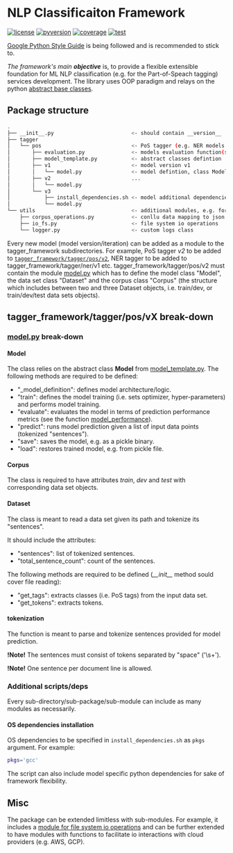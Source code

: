 # NLP Classificaiton Framework

[![license](https://img.shields.io/pypi/l/ansicolortags.svg)](./LICENSE)
[![pyversion](https://img.shields.io/static/v1?label=python&color=blue&message=3.7.7%20|%203.8.2)](./)
[![coverage](https://img.shields.io/static/v1?label=coverage&color=brightgreen&message=78%25)](./)
[![test](https://img.shields.io/static/v1?label=tests&color=success&message=100%25)](./)

[Google Python Style Guide](http://google.github.io/styleguide/pyguide.html) is being followed and is recommended to stick to.

*The framework's main **objective*** is, to provide a flexible extensible foundation for ML NLP classification (e.g. for the Part-of-Speach tagging) services development. The library uses OOP paradigm and relays on the python [abstract base classes](https://docs.python.org/3/library/abc.html).

## Package structure

```bash
.
├── __init__.py                         <- should contain __version__
├── tagger
│   └── pos                             <- PoS tagger (e.g. NER models can be added as well)
│       ├── evaluation.py               <- models evaluation function(s)
│       ├── model_template.py           <- abstract classes defintion
│       ├── v1						    <- model version v1
│       │   └── model.py                <- model defintion, class Model, Dataset, Corpus
│       ├── v2                          ...
│       │   └── model.py        
│       └── v3
│           ├── install_dependencies.sh <- model additional dependencies, e.g. OS, or C libraries
│           └── model.py
└── utils                               <- additional modules, e.g. for io operations
    ├── corpus_operations.py            <- conllu data mapping to json functions
    ├── io_fs.py                        <- file system io operations
    └── logger.py                       <- custom logs class
```

Every new model (model version/iteration) can be added as a module to the tagger_framework subdirectories. For example, PoS tagger *v2* to be added to [`tagger_framework/tagger/pos/v2`](./tagger_framework/tagger/pos/v2), NER tagger to be added to tagger_framework/tagger/ner/v1 etc. tagger_framework/tagger/pos/v2 must contain the module [model.py](./tagger_framework/tagger/pos/v2/model.py) which has to define the model class "Model", the data set class "Dataset" and the corpus class "Corpus" (the structure which includes between two and three Dataset objects, i.e. train/dev, or train/dev/test data sets objects).  

## tagger_framework/tagger/pos/vX break-down

### [model.py](./tagger_framework/tagger/pos/v3/model.py) break-down

#### Model

The class relies on the abstract class **Model** from [model_template.py](./tagger_framework/tagger/pos/model_template.py). The following methods are required to be defined:

- "_model_definition": defines model architecture/logic.
- "train": defines the model training (i.e. sets optimizer, hyper-parameters) and performs model training.
- "evaluate": evaluates the model in terms of prediction performance metrics (see the function [model_performance](./tagger_framework/tagger/pos/evaluation.py)).
- "predict": runs model prediction given a list of input data points (tokenized "sentences").
- "save": saves the model, e.g. as a pickle binary.
- "load": restores trained model, e.g. from pickle file.

#### Corpus

The class is required to have attributes *train*, *dev* and *test* with corresponding data set objects.

#### Dataset

The class is meant to read a data set given its path and tokenize its "sentences".

It should include the attributes:

- "sentences": list of tokenized sentences.
- "total_sentence_count": count of the sentences.

The following methods are required to be defined (*\_\_init\_\_* method sould cover file reading):

- "get_tags": extracts classes (i.e. PoS tags) from the input data set.
- "get_tokens": extracts tokens.

#### tokenization

The function is meant to parse and tokenize sentences provided for model prediction.

**!Note!** The sentences must consist of tokens separated by "space" ('\s+').

**!Note!** One sentence per document line is allowed. 

### Additional scripts/deps

Every sub-directory/sub-package/sub-module can include as many modules as necessarily.

#### OS dependencies installation

OS dependencies to be specified in `install_dependencies.sh` as `pkgs` argument. For example:

```bash
pkgs='gcc'
```

The script can also include model specific python dependencies for sake of framework flexibility.

## Misc

The package can be extended limitless with sub-modules. For example, it includes a [module for file system io operations](./tagger_framework/utils/io_fs.py) and can be further extended to have modules with functions to facilitate io interactions with cloud providers (e.g. AWS, GCP).

